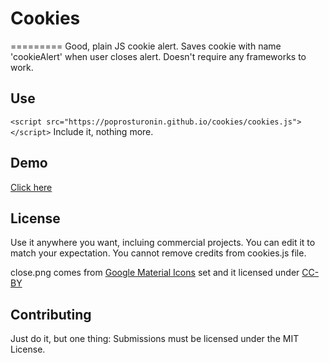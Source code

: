 # Cookies
=========
Good, plain JS cookie alert. Saves cookie with name 'cookieAlert' when user closes alert.
Doesn't require any frameworks to work.

Use
------------
`<script src="https://poprosturonin.github.io/cookies/cookies.js"></script>`
Include it, nothing more.

Demo
------------
[Click here](https://poprosturonin.github.io/cookies/)

License
------------
Use it anywhere you want, incluing commercial projects. You can edit it to match your expectation.
You cannot remove credits from cookies.js file.

close.png comes from [Google Material Icons](https://design.google.com/icons/) set and it licensed under [CC-BY](https://creativecommons.org/licenses/by/4.0/)

Contributing
------------
Just do it, but one thing:
Submissions must be licensed under the MIT License.